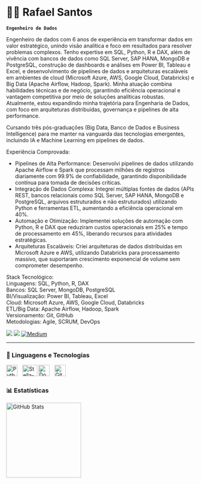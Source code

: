 # 👨‍💻 Rafael Santos

**`Engenheiro de Dados`**

Engenheiro de dados com 6 anos de experiência em transformar dados em valor estratégico, unindo visão analítica e foco em resultados para resolver problemas complexos. Tenho expertise em SQL, Python, R e DAX, além de vivência com bancos de dados como SQL Server, SAP HANA, MongoDB e PostgreSQL, construção de dashboards e análises em Power BI, Tableau e Excel, e desenvolvimento de pipelines de dados e arquiteturas escaláveis em ambientes de cloud (Microsoft Azure, AWS, Google Cloud, Databricks) e Big Data (Apache Airflow, Hadoop, Spark). Minha atuação combina habilidades técnicas e de negócio, garantindo eficiência operacional e vantagem competitiva por meio de soluções analíticas robustas. Atualmente, estou expandindo minha trajetória para Engenharia de Dados, com foco em arquiteturas distribuídas, governança e pipelines de alta performance.

Cursando três pós-graduações (Big Data, Banco de Dados e Business Intelligence) para me manter na vanguarda das tecnologias emergentes, incluindo IA e Machine Learning em pipelines de dados.

Experiência Comprovada: 
- Pipelines de Alta Performance: Desenvolvi pipelines de dados utilizando Apache Airflow e Spark que processam milhões de registros diariamente com 99.9% de confiabilidade, garantindo disponibilidade contínua para tomada de decisões críticas.
- Integração de Dados Complexa: Integrei múltiplas fontes de dados (APIs REST, bancos relacionais como SQL Server, SAP HANA, MongoDB e PostgreSQL, arquivos estruturados e não estruturados) utilizando Python e ferramentas ETL, aumentando a eficiência operacional em 40%.
- Automação e Otimização: Implementei soluções de automação com Python, R e DAX que reduziram custos operacionais em 25% e tempo de processamento em 45%, liberando recursos para atividades estratégicas.
- Arquiteturas Escaláveis: Criei arquiteturas de dados distribuídas em Microsoft Azure e AWS, utilizando Databricks para processamento massivo, que suportaram crescimento exponencial de volume sem comprometer desempenho.

Stack Tecnológico:                                  
Linguagens: SQL, Python, R, DAX                                                        
Bancos: SQL Server, MongoDB, PostgreSQL                                      
BI/Visualização: Power BI, Tableau, Excel                                 
Cloud: Microsoft Azure, AWS, Google Cloud, Databricks                                                     
ETL/Big Data: Apache Airflow, Hadoop, Spark                                             
Versionamento: Git, GitHub                                                              
Metodologias: Agile, SCRUM, DevOps                                          

<div>
  <a href = "mailto:rafael.knothead@gmail.com"><img src="https://img.shields.io/badge/Gmail-D14836?style=for-the-badge&logo=gmail&logoColor=white"></a>
  <a href="https://www.linkedin.com/in/rafaelsantosti" target="_blank"><img src="https://img.shields.io/badge/-LinkedIn-%230077B5?style=for-the-badge&logo=linkedin&logoColor=white" target="_blank"></a>
  <a href = "https://medium.com/@rafael.knothead"><img src="https://img.shields.io/badge/-Medium-%2312100E?style=for-the-badge&logo=medium&logoColor=white" alt="Medium"></a>


---

### 🤖 Linguagens e Tecnologias

  <img align="left" alt="Python" title="Python" width="30px" style="padding-right: 10px;" src="https://cdn.jsdelivr.net/gh/devicons/devicon@latest/icons/python/python-original.svg" />
  <img align="left" alt="Stella-SQL" height="30" width="40" src="https://cdn.jsdelivr.net/gh/devicons/devicon@latest/icons/azuresqldatabase/azuresqldatabase-original.svg" />
  <img align="left" alt="Docker" title="Git" width="30px" style="padding-right: 10px;" src="https://cdn.jsdelivr.net/gh/devicons/devicon@latest/icons/docker/docker-original.svg" />
  <img align="left" alt="Git" title="Git" width="30px" style="padding-right: 10px;" src="https://cdn.jsdelivr.net/gh/devicons/devicon@latest/icons/git/git-original.svg" /> 

<br/>
<br/>

### 📊 Estatísticas

<p>
  <img 
    align="left" 
    alt="GitHub Stats" 
    height="200" 
    style="padding-right: 10px;" 
    src="https://github-readme-stats.vercel.app/api?username=knotheadmetal&show_icons=true&theme=tokyonight&include_all_commits=true&locale=pt-br" 
  />
